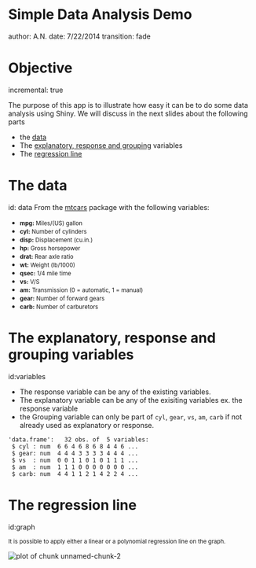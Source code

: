 Simple Data Analysis Demo
========================================================
author: A.N.
date: 7/22/2014
transition: fade

Objective
========================================================
incremental: true

The purpose of this app is to illustrate how easy it can be to do some data analysis using Shiny.
We will discuss in the next slides about the following parts

- the [data](#/data)
- The [explanatory, response and grouping](#/variables) variables
- The [regression line](#/graph)

The data
========================================================
id: data
From the [mtcars](http://stat.ethz.ch/R-manual/R-devel/library/datasets/html/mtcars.html) package with the following variables:
<ul >
<li><small><strong>mpg:</strong>   Miles/(US) gallon</small></li>
<li><small><strong> cyl:</strong>  Number of cylinders</small></li>
<li><small><strong>disp:</strong>	Displacement (cu.in.)</small></li>
<li><small><strong>hp:</strong> 	Gross horsepower</small></li>
<li><small><strong>drat:</strong>	Rear axle ratio</small></li>
<li><small><strong>wt:</strong>	  Weight (lb/1000)</small></li>
<li><small><strong>qsec:</strong>	1/4 mile time</small></li>
<li><small><strong>vs:</strong> 	V/S</small></li>
<li><small><strong>am:</strong>   Transmission (0 = automatic, 1 = manual)</small></li>
<li><small><strong>gear:</strong>	Number of forward gears</small></li>
<li><small><strong>carb:</strong>	Number of carburetors</small></li>
</ul>

The explanatory, response and grouping variables
========================================================
id:variables
- The response variable can be any of the existing variables.
- The explanatory variable can be any of the exisiting variables ex. the response variable
- the Grouping variable can only be part of `cyl`, `gear`, `vs`, `am`, `carb` if not already used as explanatory or response.


```
'data.frame':	32 obs. of  5 variables:
 $ cyl : num  6 6 4 6 8 6 8 4 4 6 ...
 $ gear: num  4 4 4 3 3 3 3 4 4 4 ...
 $ vs  : num  0 0 1 1 0 1 0 1 1 1 ...
 $ am  : num  1 1 1 0 0 0 0 0 0 0 ...
 $ carb: num  4 4 1 1 2 1 4 2 2 4 ...
```


The regression line
========================================================
id:graph

<small>It is possible to apply either a linear or a polynomial regression line on the graph.</small>

![plot of chunk unnamed-chunk-2](presentation-figure/unnamed-chunk-2.png) 

